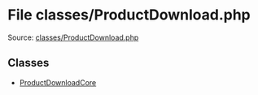 File classes/ProductDownload.php
=========

Source: [classes/ProductDownload.php](https://github.com/PrestaShop/PrestaShop/blob/1.5.3.0/classes/ProductDownload.php)


Classes
-------

* [ProductDownloadCore](class.ProductDownloadCore.md)

